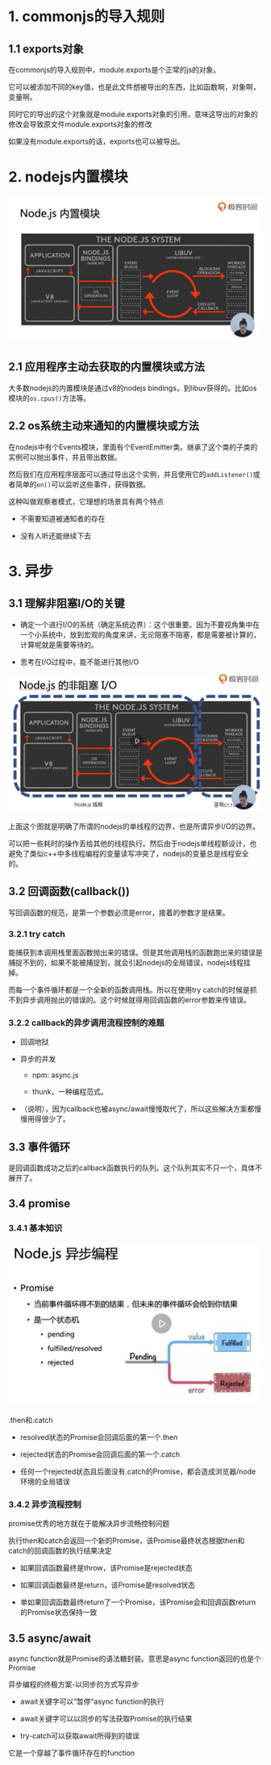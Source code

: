 # 1. commonjs的导入规则

## 1.1 exports对象

在commonjs的导入规则中，module.exports是个正常的js的对象。

它可以被添加不同的key值，也是此文件想被导出的东西，比如函数啊，对象啊，变量啊。

同时它的导出的这个对象就是module.exports对象的引用，意味这导出的对象的修改会导致原文件module.exports对象的修改

如果没有module.exports的话，exports也可以被导出。

# 2. nodejs内置模块

![node v8 architecture](./assets/node_v8.png)

## 2.1 应用程序主动去获取的内置模块或方法

大多数nodejs的内置模块是通过v8的nodejs bindings，到libuv获得的。比如os模块的`os.cpus()`方法等。

## 2.2 os系统主动来通知的内置模块或方法

在nodejs中有个Events模块，里面有个EventEmitter类。继承了这个类的子类的实例可以抛出事件，并且带出数据。

然后我们在应用程序层面可以通过导出这个实例，并且使用它的`addListener()`或者简单的`on()`可以监听这些事件，获得数据。

这种叫做观察者模式，它理想的场景具有两个特点

- 不需要知道被通知者的存在

- 没有人听还能继续下去

# 3. 异步

## 3.1 理解非阻塞I/O的关键

- 确定一个进行I/O的系统（确定系统边界）：这个很重要。因为不要视角集中在一个小系统中，放到宏观的角度来讲，无论阻塞不阻塞，都是需要被计算的，计算呢就是需要等待的。

- 思考在I/O过程中，能不能进行其他I/O

![node v8 单线程](./assets/node_v8_单线程.png)

上面这个图就是明确了所谓的nodejs的单线程的边界，也是所谓异步I/O的边界。

可以把一些耗时的操作丢给其他的线程执行。然后由于nodejs单线程额设计，也避免了类似c++中多线程编程的变量读写冲突了，nodejs的变量总是线程安全的。

## 3.2 回调函数(callback())

写回调函数的规范，是第一个参数必须是error，接着的参数才是结果。

### 3.2.1 try catch

能捕获到本调用栈里面函数抛出来的错误。但是其他调用栈的函数跑出来的错误是捕捉不到的，如果不能被捕捉到，就会引起nodejs的全局错误，nodejs线程挂掉。

而每一个事件循环都是一个全新的函数调用栈。所以在使用try catch的时候是抓不到异步调用抛出的错误的。这个时候就得用回调函数的error参数来传错误。

### 3.2.2 callback的异步调用流程控制的难题

- 回调地狱

- 异步的并发

  - npm: async.js

  - thunk，一种编程范式。

- （说明），因为callback也被async/await慢慢取代了，所以这些解决方案都慢慢用得很少了。

## 3.3 事件循环

是回调函数成功之后的callback函数执行的队列。这个队列其实不只一个，具体不展开了。

## 3.4 promise

### 3.4.1 基本知识

![promise](./assets/promise.png)

.then和.catch

- resolved状态的Promise会回调后面的第一个.then

- rejected状态的Promise会回调后面的第一个.catch

- 任何一个rejected状态且后面没有.catch的Promise，都会造成浏览器/node环境的全局错误

### 3.4.2 异步流程控制

promise优秀的地方就在于能解决异步流畅控制问题

执行then和catch会返回一个新的Promise，该Promise最终状态根据then和catch的回调函数的执行结果决定

- 如果回调函数最终是throw，该Promise是rejected状态

- 如果回调函数最终是return，该Promise是resolved状态

- 单如果回调函数最终return了一个Promise，该Promise会和回调函数return的Promise状态保持一致

## 3.5 async/await

async function就是Promise的语法糖封装。意思是async function返回的也是个Promise

异步编程的终极方案-以同步的方式写异步

  - await关键字可以“暂停”async function的执行

  - await关键字可以以同步的写法获取Promise的执行结果

  - try-catch可以获取await所得到的错误

它是一个穿越了事件循环存在的function


